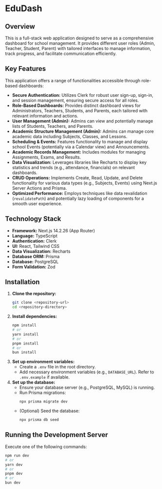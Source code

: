 # EduDash 

## Overview

This is a full-stack web application designed to serve as a comprehensive dashboard for school management. It provides different user roles (Admin, Teacher, Student, Parent) with tailored interfaces to manage information, track progress, and facilitate communication efficiently.

## Key Features

This application offers a range of functionalities accessible through role-based dashboards:

- **Secure Authentication:** Utilizes Clerk for robust user sign-up, sign-in, and session management, ensuring secure access for all roles.
- **Role-Based Dashboards:** Provides distinct dashboard views for Administrators, Teachers, Students, and Parents, each tailored with relevant information and actions.
- **User Management (Admin):** Admins can view and potentially manage lists of Students, Teachers, and Parents.
- **Academic Structure Management (Admin):** Admins can manage core academic data including Subjects, Classes, and Lessons.
- **Scheduling & Events:** Features functionality to manage and display school Events (potentially via a Calendar view) and Announcements.
- **Academic Records Management:** Includes modules for managing Assignments, Exams, and Results.
- **Data Visualization:** Leverages libraries like Recharts to display key statistics and trends (e.g., attendance, financials) on relevant dashboards.
- **CRUD Operations:** Implements Create, Read, Update, and Delete functionality for various data types (e.g., Subjects, Events) using Next.js Server Actions and Prisma.
- **Optimized Performance:** Employs techniques like data revalidation (`revalidatePath`) and potentially lazy loading of components for a smooth user experience.

## Technology Stack

- **Framework:** Next.js 14.2.26 (App Router)
- **Language:** TypeScript
- **Authentication:** Clerk
- **UI:** React, Tailwind CSS
- **Data Visualization:** Recharts
- **Database ORM:** Prisma
- **Database:** PostgreSQL
- **Form Validation:** Zod

## Installation

1.  **Clone the repository:**
    ```bash
    git clone <repository-url>
    cd <repository-directory>
    ```
2.  **Install dependencies:**
    ```bash
    npm install
    # or
    yarn install
    # or
    pnpm install
    # or
    bun install
    ```
3.  **Set up environment variables:**
    - Create a `.env` file in the root directory.
    - Add necessary environment variables (e.g., `DATABASE_URL`). Refer to `.env.example` if available.
4.  **Set up the database:**
    - Ensure your database server (e.g., PostgreSQL, MySQL) is running.
    - Run Prisma migrations:
      ```bash
      npx prisma migrate dev
      ```
    - (Optional) Seed the database:
      ```bash
      npx prisma db seed
      ```

## Running the Development Server

Execute one of the following commands:

```bash
npm run dev
# or
yarn dev
# or
pnpm dev
# or
bun dev
```
